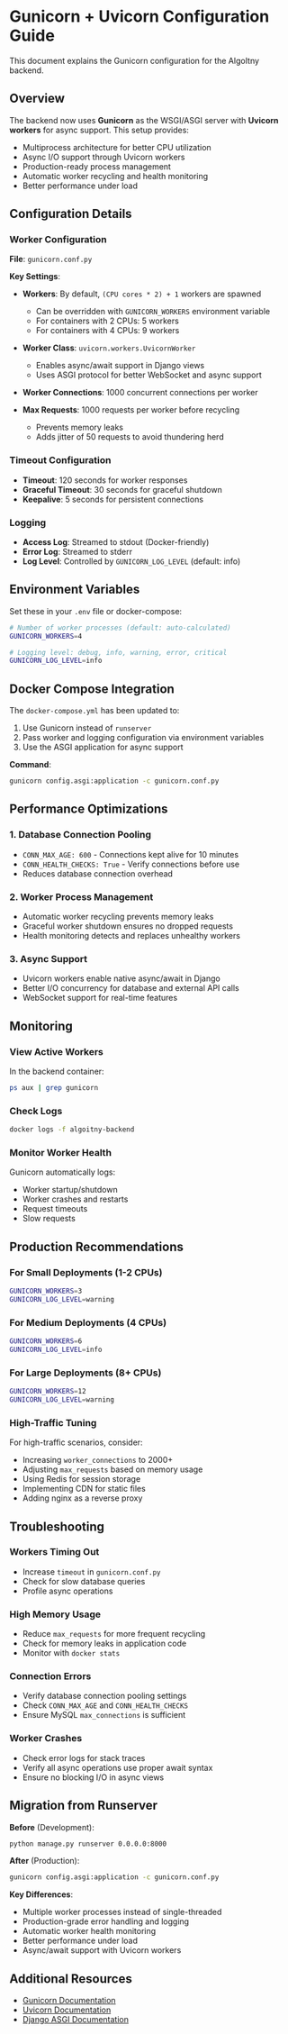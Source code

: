 # Gunicorn + Uvicorn Configuration Guide

This document explains the Gunicorn configuration for the AlgoItny backend.

## Overview

The backend now uses **Gunicorn** as the WSGI/ASGI server with **Uvicorn workers** for async support. This setup provides:

- Multiprocess architecture for better CPU utilization
- Async I/O support through Uvicorn workers
- Production-ready process management
- Automatic worker recycling and health monitoring
- Better performance under load

## Configuration Details

### Worker Configuration

**File**: `gunicorn.conf.py`

**Key Settings**:
- **Workers**: By default, `(CPU cores * 2) + 1` workers are spawned
  - Can be overridden with `GUNICORN_WORKERS` environment variable
  - For containers with 2 CPUs: 5 workers
  - For containers with 4 CPUs: 9 workers

- **Worker Class**: `uvicorn.workers.UvicornWorker`
  - Enables async/await support in Django views
  - Uses ASGI protocol for better WebSocket and async support

- **Worker Connections**: 1000 concurrent connections per worker

- **Max Requests**: 1000 requests per worker before recycling
  - Prevents memory leaks
  - Adds jitter of 50 requests to avoid thundering herd

### Timeout Configuration

- **Timeout**: 120 seconds for worker responses
- **Graceful Timeout**: 30 seconds for graceful shutdown
- **Keepalive**: 5 seconds for persistent connections

### Logging

- **Access Log**: Streamed to stdout (Docker-friendly)
- **Error Log**: Streamed to stderr
- **Log Level**: Controlled by `GUNICORN_LOG_LEVEL` (default: info)

## Environment Variables

Set these in your `.env` file or docker-compose:

```bash
# Number of worker processes (default: auto-calculated)
GUNICORN_WORKERS=4

# Logging level: debug, info, warning, error, critical
GUNICORN_LOG_LEVEL=info
```

## Docker Compose Integration

The `docker-compose.yml` has been updated to:

1. Use Gunicorn instead of `runserver`
2. Pass worker and logging configuration via environment variables
3. Use the ASGI application for async support

**Command**:
```bash
gunicorn config.asgi:application -c gunicorn.conf.py
```

## Performance Optimizations

### 1. Database Connection Pooling
- `CONN_MAX_AGE: 600` - Connections kept alive for 10 minutes
- `CONN_HEALTH_CHECKS: True` - Verify connections before use
- Reduces database connection overhead

### 2. Worker Process Management
- Automatic worker recycling prevents memory leaks
- Graceful worker shutdown ensures no dropped requests
- Health monitoring detects and replaces unhealthy workers

### 3. Async Support
- Uvicorn workers enable native async/await in Django
- Better I/O concurrency for database and external API calls
- WebSocket support for real-time features

## Monitoring

### View Active Workers

In the backend container:
```bash
ps aux | grep gunicorn
```

### Check Logs

```bash
docker logs -f algoitny-backend
```

### Monitor Worker Health

Gunicorn automatically logs:
- Worker startup/shutdown
- Worker crashes and restarts
- Request timeouts
- Slow requests

## Production Recommendations

### For Small Deployments (1-2 CPUs)
```bash
GUNICORN_WORKERS=3
GUNICORN_LOG_LEVEL=warning
```

### For Medium Deployments (4 CPUs)
```bash
GUNICORN_WORKERS=6
GUNICORN_LOG_LEVEL=info
```

### For Large Deployments (8+ CPUs)
```bash
GUNICORN_WORKERS=12
GUNICORN_LOG_LEVEL=warning
```

### High-Traffic Tuning
For high-traffic scenarios, consider:
- Increasing `worker_connections` to 2000+
- Adjusting `max_requests` based on memory usage
- Using Redis for session storage
- Implementing CDN for static files
- Adding nginx as a reverse proxy

## Troubleshooting

### Workers Timing Out
- Increase `timeout` in `gunicorn.conf.py`
- Check for slow database queries
- Profile async operations

### High Memory Usage
- Reduce `max_requests` for more frequent recycling
- Check for memory leaks in application code
- Monitor with `docker stats`

### Connection Errors
- Verify database connection pooling settings
- Check `CONN_MAX_AGE` and `CONN_HEALTH_CHECKS`
- Ensure MySQL `max_connections` is sufficient

### Worker Crashes
- Check error logs for stack traces
- Verify all async operations use proper await syntax
- Ensure no blocking I/O in async views

## Migration from Runserver

**Before** (Development):
```bash
python manage.py runserver 0.0.0.0:8000
```

**After** (Production):
```bash
gunicorn config.asgi:application -c gunicorn.conf.py
```

**Key Differences**:
- Multiple worker processes instead of single-threaded
- Production-grade error handling and logging
- Automatic worker health monitoring
- Better performance under load
- Async/await support with Uvicorn workers

## Additional Resources

- [Gunicorn Documentation](https://docs.gunicorn.org/)
- [Uvicorn Documentation](https://www.uvicorn.org/)
- [Django ASGI Documentation](https://docs.djangoproject.com/en/stable/howto/deployment/asgi/)
